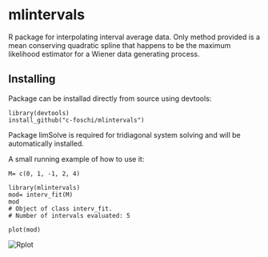 # mlintervals
R package for interpolating interval average data. Only method provided is a mean conserving quadratic spline that happens to be the maximum likelihood estimator for a Wiener data generating process.

## Installing
Package can be installad directly from source using devtools:

```
library(devtools)
install_github("c-foschi/mlintervals")
```

Package limSolve is required for tridiagonal system solving and will be automatically installed.

A small running example of how to use it:

```
M= c(0, 1, -1, 2, 4)

library(mlintervals)
mod= interv_fit(M)
mod
# Object of class interv_fit.
# Number of intervals evaluated: 5

plot(mod)
```
![Rplot](https://user-images.githubusercontent.com/39349171/84865661-e56e5a00-b078-11ea-8187-7a4c495c8538.png)

